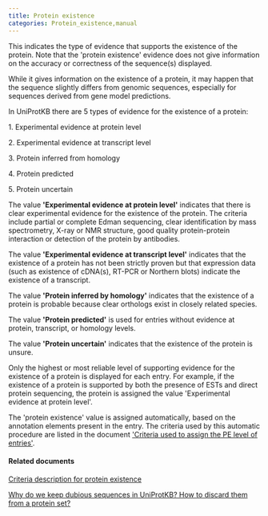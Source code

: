 ```yaml
---
title: Protein existence
categories: Protein_existence,manual
---
```


This indicates the type of evidence that supports the existence of the protein. Note that the 'protein existence' evidence does not give information on the accuracy or correctness of the sequence(s) displayed.

While it gives information on the existence of a protein, it may happen that the sequence slightly differs from genomic sequences, especially for sequences derived from gene model predictions.

In UniProtKB there are 5 types of evidence for the existence of a protein:

1\. Experimental evidence at protein level

2\. Experimental evidence at transcript level

3\. Protein inferred from homology

4\. Protein predicted

5\. Protein uncertain

The value **'Experimental evidence at protein level'** indicates that there is clear experimental evidence for the existence of the protein. The criteria include partial or complete Edman sequencing, clear identification by mass spectrometry, X-ray or NMR structure, good quality protein-protein interaction or detection of the protein by antibodies.

The value **'Experimental evidence at transcript level'** indicates that the existence of a protein has not been strictly proven but that expression data (such as existence of cDNA(s), RT-PCR or Northern blots) indicate the existence of a transcript.

The value **'Protein inferred by homology'** indicates that the existence of a protein is probable because clear orthologs exist in closely related species.

The value **'Protein predicted'** is used for entries without evidence at protein, transcript, or homology levels.

The value **'Protein uncertain'** indicates that the existence of the protein is unsure.

Only the highest or most reliable level of supporting evidence for the existence of a protein is displayed for each entry. For example, if the existence of a protein is supported by both the presence of ESTs and direct protein sequencing, the protein is assigned the value 'Experimental evidence at protein level'.

The 'protein existence' value is assigned automatically, based on the annotation elements present in the entry. The criteria used by this automatic procedure are listed in the document ['Criteria used to assign the PE level of entries'](http://www.uniprot.org/docs/pe_criteria).

#### Related documents

[Criteria description for protein existence](http://www.uniprot.org/docs/pe%5Fcriteria)

[Why do we keep dubious sequences in UniProtKB? How to discard them from a protein set?](http://www.uniprot.org/help/dubious%5Fsequences)